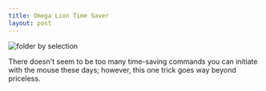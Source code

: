```yaml
---
title: Omega Lion Time Saver
layout: post
---
```


![folder by selection](http://c522735.r35.cf2.rackcdn.com/Finder1.png)

There doesn't seem to be too many time-saving commands you can initiate with
the mouse these days; however, this one trick goes way beyond priceless.
